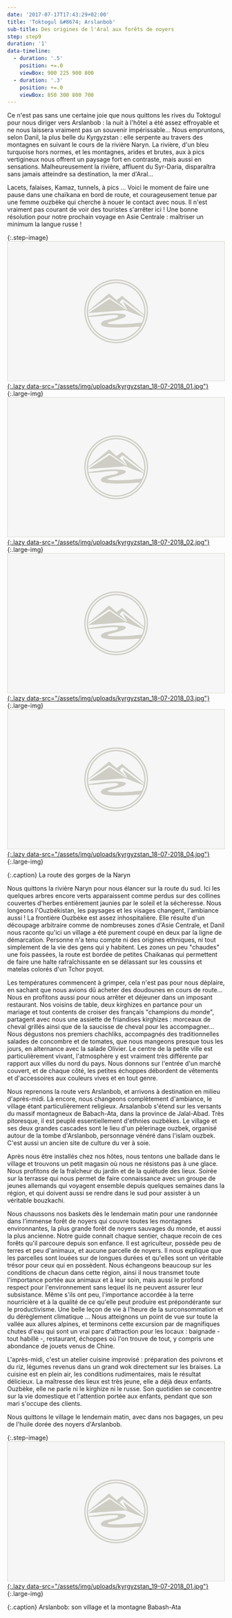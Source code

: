 ```yaml
---
date: '2017-07-17T17:43:29+02:00'
title: 'Toktogul &#8674; Arslanbob'
sub-title: Des origines de l'Aral aux forêts de noyers
step: step9
duration: '1'
data-timeline:
  - duration: '.5'
    position: +=.0
    viewBox: 900 225 900 800
  - duration: '.3'
    position: +=.0
    viewBox: 850 300 800 700
---
```

Ce n'est pas sans une certaine joie que nous quittons les rives du Toktogul pour nous diriger vers Arslanbob : la nuit à l'hôtel a été assez effroyable et ne nous laissera vraiment pas un souvenir impérissable... 
Nous empruntons, selon Danil, la plus belle du Kyrgyzstan : elle serpente au travers des montagnes en suivant le cours de la rivière Naryn. La rivière, d'un bleu turquoise hors normes, et les montagnes, arides et brutes, aux à pics vertigineux nous offrent un paysage fort en contraste, mais aussi en sensations. Malheureusement la rivière, affluent du Syr-Daria, disparaîtra sans jamais atteindre sa destination, la mer d'Aral...

Lacets, falaises, Kamaz, tunnels, à pics ... Voici le moment de faire une pause dans une chaïkana en bord de route, et courageusement tenue par une femme ouzbèke qui cherche à nouer le contact avec nous. Il n'est vraiment pas courant de voir des touristes s'arrêter ici ! Une bonne résolution pour notre prochain voyage en Asie Centrale : maîtriser un minimum la langue russe !

{:.step-image}
[![](/assets/img/placeholder.png){:.lazy data-src="/assets/img/uploads/kyrgyzstan_18-07-2018_01.jpg"}](/assets/img/uploads/kyrgyzstan_18-07-2018_01.jpg "La route des gorges de la Naryn"){:.large-img}
[![](/assets/img/placeholder.png){:.lazy data-src="/assets/img/uploads/kyrgyzstan_18-07-2018_02.jpg"}](/assets/img/uploads/kyrgyzstan_18-07-2018_02.jpg "La route des gorges de la Naryn"){:.large-img}
[![](/assets/img/placeholder.png){:.lazy data-src="/assets/img/uploads/kyrgyzstan_18-07-2018_03.jpg"}](/assets/img/uploads/kyrgyzstan_18-07-2018_03.jpg "La route des gorges de la Naryn"){:.large-img}
[![](/assets/img/placeholder.png){:.lazy data-src="/assets/img/uploads/kyrgyzstan_18-07-2018_04.jpg"}](/assets/img/uploads/kyrgyzstan_18-07-2018_04.jpg "La route des gorges de la Naryn"){:.large-img}

{:.caption}
La route des gorges de la Naryn

Nous quittons la rivière Naryn pour nous élancer sur la route du sud. Ici les quelques arbres encore verts apparaissent comme perdus sur des collines couvertes d'herbes entièrement jaunies par le soleil et la sécheresse. Nous longeons l'Ouzbékistan, les paysages et les visages changent, l'ambiance aussi ! La frontière Ouzbèke est assez inhospitalière. Elle résulte d'un découpage arbitraire comme de nombreuses zones d'Asie Centrale, et Danil nous raconte qu'ici un village a été purement coupé en deux par la ligne de démarcation. Personne n'a tenu compte ni des origines ethniques, ni tout simplement de la vie des gens qui y habitent.
Les zones un peu "chaudes" une fois passées, la route est bordée de petites Chaikanas qui permettent de faire une halte rafraîchissante en se délassant sur les coussins et matelas colorés d'un Tchor poyot. 

Les températures commencent à grimper, cela n'est pas pour nous déplaire, en sachant que nous avions dû acheter des doudounes en cours de route... 
Nous en profitons aussi pour nous arrêter et déjeuner dans un imposant restaurant. Nos voisins de table, deux kirghizes en partance pour un mariage et tout contents de croiser des français "champions du monde", partagent avec nous une assiette de friandises kirghizes : morceaux de cheval grillés ainsi que de la saucisse de cheval pour les accompagner... Nous dégustons nos premiers chachliks, accompagnés des traditionnelles salades de concombre et de tomates, que nous mangeons presque tous les jours, en alternance avec la salade Olivier. Le centre de la petite ville est particulièrement vivant, l'atmosphère y est vraiment très différente par rapport aux villes du nord du pays. Nous donnons sur l'entrée d'un marché couvert, et de chaque côté, les petites échoppes débordent de vêtements et d'accessoires aux couleurs vives et en tout genre.

Nous reprenons la route vers Arslanbob, et arrivons à destination en milieu d'après-midi. Là encore, nous changeons complètement d'ambiance, le village étant particulièrement religieux. Arsalanbob s'étend sur les versants du massif montagneux de Babach-Ata, dans la province de Jalal-Abad. Très pitoresque, il est peuplé essentiellement d'ethnies ouzbèkes. Le village et ses deux grandes cascades sont le lieu d'un pèlerinage ouzbek, organisé autour de la tombe d'Arslanbob, personnage vénéré dans l'islam ouzbek. C'est aussi un ancien site de culture du ver à soie.

Après nous être installés chez nos hôtes, nous tentons une ballade dans le village et trouvons un petit magasin où nous ne résistons pas à une glace. Nous profitons de la fraîcheur du jardin et de la quiétude des lieux. Soirée sur la terrasse qui nous permet de faire connaissance avec un groupe de jeunes allemands qui voyagent ensemble depuis quelques semaines dans la région, et qui doivent aussi se rendre dans le sud pour assister à un véritable bouzkachi. 

Nous chaussons nos baskets dès le lendemain matin pour une randonnée dans l'immense forêt de noyers qui couvre toutes les montagnes environnantes, la plus grande forêt de noyers sauvages du monde, et aussi la plus ancienne. Notre guide connait chaque sentier, chaque recoin de ces forêts qu'il parcoure depuis son enfance. Il est agriculteur, possède peu de terres et peu d'animaux, et aucune parcelle de noyers. Il nous explique que les parcelles sont louées sur de longues durées et qu'elles sont un véritable trésor pour ceux qui en possèdent. Nous échangeons beaucoup sur les conditions de chacun dans cette région, ainsi il nous transmet toute l'importance portée aux animaux et à leur soin, mais aussi le profond respect pour l'environnement sans lequel ils ne peuvent assurer leur subsistance. Même s'ils ont peu, l'importance accordée à la terre nourricière et à la qualité de ce qu'elle peut produire est prépondérante sur le productivisme. Une belle leçon de vie à l'heure de la surconsommation et du dérèglement climatique ... Nous atteignons un point de vue sur toute la vallée aux allures alpines, et terminons cette excursion par de magnifiques chutes d'eau qui sont un vrai parc d'attraction pour les locaux : baignade - tout habillé -, restaurant, échoppes où l'on trouve de tout, y compris une abondance de jouets venus de Chine.

L'après-midi, c'est un atelier cuisine improvisé : préparation des poivrons et du riz, légumes revenus dans un grand wok directement sur les braises. La cuisine est en plein air, les conditions rudimentaires, mais le résultat délicieux. La maîtresse des lieux est très jeune, elle a déjà deux enfants. Ouzbèke, elle ne parle ni le kirghize ni le russe. Son quotidien se concentre sur la vie domestique et l'attention portée aux enfants, pendant que son mari s'occupe des clients. 

Nous quittons le village le lendemain matin, avec dans nos bagages, un peu de l'huile dorée des noyers d'Arslanbob.

{:.step-image}
[![](/assets/img/placeholder.png){:.lazy data-src="/assets/img/uploads/kyrgyzstan_19-07-2018_01.jpg"}](/assets/img/uploads/kyrgyzstan_19-07-2018_01.jpg "Arslanbob"){:.large-img}

{:.caption}
Arslanbob: son village et la montagne Babash-Ata
